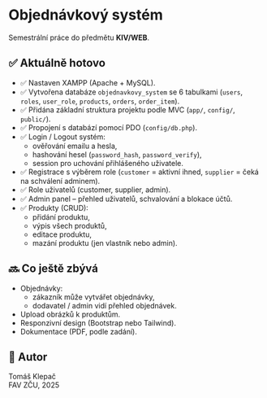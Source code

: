 # Objednávkový systém

Semestrální práce do předmětu **KIV/WEB**.

## ✅ Aktuálně hotovo
- ✅ Nastaven XAMPP (Apache + MySQL).
- ✅ Vytvořena databáze `objednavkovy_system` se 6 tabulkami (`users`, `roles`, `user_role`, `products`, `orders`, `order_item`).
- ✅ Přidána základní struktura projektu podle MVC (`app/`, `config/`, `public/`).
- ✅ Propojení s databází pomocí PDO (`config/db.php`).
- ✅ Login / Logout systém:
    - ověřování emailu a hesla,
    - hashování hesel (`password_hash`, `password_verify`),
    - session pro uchování přihlášeného uživatele.
- ✅ Registrace s výběrem role (`customer` = aktivní ihned, `supplier` = čeká na schválení adminem).
- ✅ Role uživatelů (customer, supplier, admin).
- ✅ Admin panel – přehled uživatelů, schvalování a blokace účtů.
- ✅ Produkty (CRUD):
    - přidání produktu,
    - výpis všech produktů,
    - editace produktu,
    - mazání produktu (jen vlastník nebo admin).

## 🔜 Co ještě zbývá
- Objednávky:
    - zákazník může vytvářet objednávky,
    - dodavatel / admin vidí přehled objednávek.
- Upload obrázků k produktům.
- Responzivní design (Bootstrap nebo Tailwind).
- Dokumentace (PDF, podle zadání).

## 👤 Autor
Tomáš Klepač  
FAV ZČU, 2025
